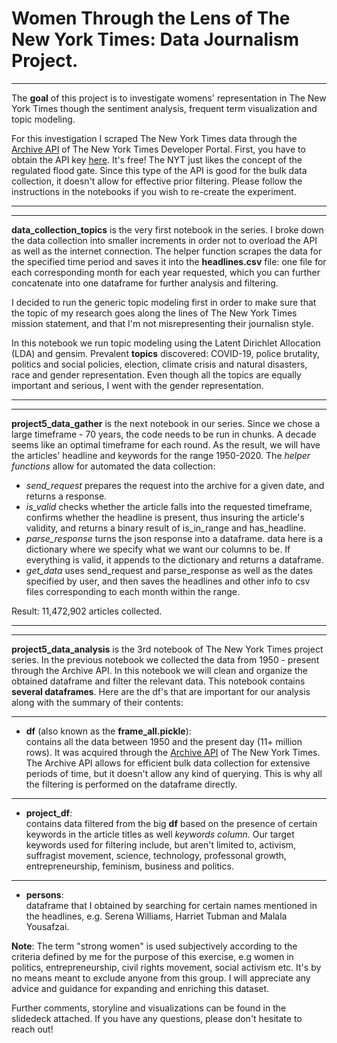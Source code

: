 # Women Through the Lens of The New York Times: Data Journalism Project. 
*****************************************************************************************************************************************************************
The **goal** of this project is to investigate womens' representation in The New York Times though the sentiment analysis, frequent term visualization and topic modeling.

For this investigation I scraped The New York Times data through the [Archive API](https://developer.nytimes.com/docs/archive-product/1/overview) of The New York Times Developer Portal. First, you have to obtain the API key [here](https://developer.nytimes.com/). It's free! The NYT just likes the concept of the regulated flood gate. Since this type of the API is good for the bulk data collection, it doesn't allow for effective prior filtering. Please follow the instructions in the notebooks if you wish to re-create the experiment.
*****************************************************************************************************************************************************************
*****************************************************************************************************************************************************************
**data_collection_topics** is the very first notebook in the series. I broke down the data collection into smaller increments in order not to overload the API as well as the internet connection. The helper function scrapes the data for the specified time period and saves it into the **headlines.csv** file: one file for each corresponding month for each year requested, which you can further concatenate into one dataframe for further analysis and filtering.

I decided to run the generic topic modeling first in order to make sure that the topic of my research goes along the lines of The New York Times mission statement, and that I'm not misrepresenting their journalisn style.

In this notebook we run topic modeling using the Latent Dirichlet Allocation (LDA) and gensim. 
Prevalent **topics** discovered: COVID-19, police brutality, politics and social policies, election, climate crisis and natural disasters, race and gender representation. Even though all the topics are equally important and serious, I went with the gender representation.
*****************************************************************************************************************************************************************
*****************************************************************************************************************************************************************
**project5_data_gather** is the next notebook in our series. Since we chose a large timeframe - 70 years, the code needs to be run in chunks. A decade seems like an optimal timeframe for each round. As the result, we will have the articles' headline and keywords for the range 1950-2020.
The *helper functions* allow for automated the data collection: <br>
* *send_request* prepares the request into the archive for a given date, and returns a response.<br>
* *is_valid* checks whether the article falls into the requested timeframe, confirms whether the headline is present, thus insuring the article's validity, and returns a binary result of is_in_range and has_headline. <br>
* *parse_response* turns the json response into a dataframe. data here is a dictionary where we specify what we want our columns to be. If everything is valid, it appends to the dictionary and returns a dataframe. <br>
* *get_data* uses send_request and parse_response as well as the dates specified by user, and then saves the headlines and other info to csv files corresponding to each month within the range. <br>

Result: 11,472,902 articles collected.
*****************************************************************************************************************************************************************
*****************************************************************************************************************************************************************
**project5_data_analysis** is the 3rd notebook of The New York Times project series. In the previous notebook we collected the data from 1950 - present through the Archive API. In this notebook we will clean and organize the obtained dataframe and filter the relevant data.
This notebook contains **several dataframes**. Here are the df's that are important for our analysis along with the summary of their contents:<br>
****************************************************************************************************************
* **df** (also known as the **frame_all.pickle**): <br>
contains all the data between 1950 and the present day (11+ million rows). It was acquired through the [Archive API](https://developer.nytimes.com/docs/archive-product/1/overview) of The New York Times. The Archive API allows for efficient bulk data collection for extensive periods of time, but it doesn't allow any kind of querying. This is why all the filtering is performed on the dataframe directly.
****************************************************************************************************************
* **project_df**: <br>
contains data filtered from the big **df** based on the presence of certain keywords in the article titles as well *keywords column.* Our target keywords used for filtering include, but aren't limited to, activism, suffragist movement, science, technology, professonal growth, entrepreneurship, feminism, business and politics.
****************************************************************************************************************
* **persons**: <br>
dataframe that I obtained by searching for certain names mentioned in the headlines, e.g. Serena Williams, Harriet Tubman and Malala Yousafzai.

**Note**: The term "strong women" is used subjectively according to the criteria defined by me for the purpose of this exercise, e.g women in politics, entrepreneurship, civil rights movement, social activism etc. It's by no means meant to exclude anyone from this group. I will appreciate any advice and guidance for expanding and enriching this dataset.

Further comments, storyline and visualizations can be found in the slidedeck attached. If you have any questions, please don't hesitate to reach out!
